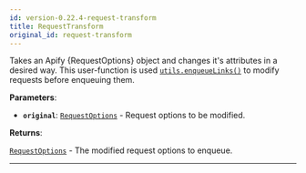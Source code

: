 ```yaml
---
id: version-0.22.4-request-transform
title: RequestTransform
original_id: request-transform
---
```


<a name="requesttransform"></a>

Takes an Apify {RequestOptions} object and changes it's attributes in a desired way. This user-function is used
[`utils.enqueueLinks()`](../api/utils#enqueuelinks) to modify requests before enqueuing them.

**Parameters**:

-   **`original`**: [`RequestOptions`](../typedefs/request-options) - Request options to be modified.

**Returns**:

[`RequestOptions`](../typedefs/request-options) - The modified request options to enqueue.

---
